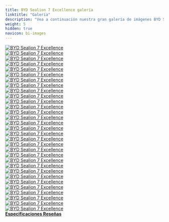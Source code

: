 ```yaml
---
title: BYD Sealion 7 Excellence galería
linktitle: "Galería"
description: "Vea a continuación nuestra gran galería de imágenes BYD Sealion 7 Excellence. Haga clic en las imágenes para ver las versiones de alta resolución."
weight: 5
hidden: true
navicon: bi-images
---
```

<!-- markdownlint-disable MD033 -->
<div class="row" id ="my-gallery">
	<div class="pswp-grid-item col-6 col-md-4">
		<a href="https://media.evkx.net/multimedia/models/byd/sealion_7/sealion_7_excellence/details_1.jpg"
data-pswp-src="https://media.evkx.net/multimedia/models/byd/sealion_7/sealion_7_excellence/details_1.jpg"
data-pswp-width="3000"
data-pswp-height="2064" 
target="_blank">
			<img src="https://media.evkx.net/multimedia/models/byd/sealion_7/sealion_7_excellence/details_1_xst.jpg" alt="BYD Sealion 7 Excellence" class="img-fluid " />
		</a>
	</div>
	<div class="pswp-grid-item col-6 col-md-4">
		<a href="https://media.evkx.net/multimedia/models/byd/sealion_7/sealion_7_excellence/details_2.jpg"
data-pswp-src="https://media.evkx.net/multimedia/models/byd/sealion_7/sealion_7_excellence/details_2.jpg"
data-pswp-width="3000"
data-pswp-height="2001" 
target="_blank">
			<img src="https://media.evkx.net/multimedia/models/byd/sealion_7/sealion_7_excellence/details_2_xst.jpg" alt="BYD Sealion 7 Excellence" class="img-fluid " />
		</a>
	</div>
	<div class="pswp-grid-item col-6 col-md-4">
		<a href="https://media.evkx.net/multimedia/models/byd/sealion_7/sealion_7_excellence/details_3.jpg"
data-pswp-src="https://media.evkx.net/multimedia/models/byd/sealion_7/sealion_7_excellence/details_3.jpg"
data-pswp-width="3000"
data-pswp-height="2001" 
target="_blank">
			<img src="https://media.evkx.net/multimedia/models/byd/sealion_7/sealion_7_excellence/details_3_xst.jpg" alt="BYD Sealion 7 Excellence" class="img-fluid " />
		</a>
	</div>
	<div class="pswp-grid-item col-6 col-md-4">
		<a href="https://media.evkx.net/multimedia/models/byd/sealion_7/sealion_7_excellence/exterior_1.jpg"
data-pswp-src="https://media.evkx.net/multimedia/models/byd/sealion_7/sealion_7_excellence/exterior_1.jpg"
data-pswp-width="3000"
data-pswp-height="1726" 
target="_blank">
			<img src="https://media.evkx.net/multimedia/models/byd/sealion_7/sealion_7_excellence/exterior_1_xst.jpg" alt="BYD Sealion 7 Excellence" class="img-fluid " />
		</a>
	</div>
	<div class="pswp-grid-item col-6 col-md-4">
		<a href="https://media.evkx.net/multimedia/models/byd/sealion_7/sealion_7_excellence/exterior_2.jpg"
data-pswp-src="https://media.evkx.net/multimedia/models/byd/sealion_7/sealion_7_excellence/exterior_2.jpg"
data-pswp-width="3000"
data-pswp-height="1687" 
target="_blank">
			<img src="https://media.evkx.net/multimedia/models/byd/sealion_7/sealion_7_excellence/exterior_2_xst.jpg" alt="BYD Sealion 7 Excellence" class="img-fluid " />
		</a>
	</div>
	<div class="pswp-grid-item col-6 col-md-4">
		<a href="https://media.evkx.net/multimedia/models/byd/sealion_7/sealion_7_excellence/exterior_3.jpg"
data-pswp-src="https://media.evkx.net/multimedia/models/byd/sealion_7/sealion_7_excellence/exterior_3.jpg"
data-pswp-width="3000"
data-pswp-height="1687" 
target="_blank">
			<img src="https://media.evkx.net/multimedia/models/byd/sealion_7/sealion_7_excellence/exterior_3_xst.jpg" alt="BYD Sealion 7 Excellence" class="img-fluid " />
		</a>
	</div>
	<div class="pswp-grid-item col-6 col-md-4">
		<a href="https://media.evkx.net/multimedia/models/byd/sealion_7/sealion_7_excellence/exterior_4.jpg"
data-pswp-src="https://media.evkx.net/multimedia/models/byd/sealion_7/sealion_7_excellence/exterior_4.jpg"
data-pswp-width="3000"
data-pswp-height="1687" 
target="_blank">
			<img src="https://media.evkx.net/multimedia/models/byd/sealion_7/sealion_7_excellence/exterior_4_xst.jpg" alt="BYD Sealion 7 Excellence" class="img-fluid " />
		</a>
	</div>
	<div class="pswp-grid-item col-6 col-md-4">
		<a href="https://media.evkx.net/multimedia/models/byd/sealion_7/sealion_7_excellence/exterior_5.jpg"
data-pswp-src="https://media.evkx.net/multimedia/models/byd/sealion_7/sealion_7_excellence/exterior_5.jpg"
data-pswp-width="3000"
data-pswp-height="2001" 
target="_blank">
			<img src="https://media.evkx.net/multimedia/models/byd/sealion_7/sealion_7_excellence/exterior_5_xst.jpg" alt="BYD Sealion 7 Excellence" class="img-fluid " />
		</a>
	</div>
	<div class="pswp-grid-item col-6 col-md-4">
		<a href="https://media.evkx.net/multimedia/models/byd/sealion_7/sealion_7_excellence/exterior_6.jpg"
data-pswp-src="https://media.evkx.net/multimedia/models/byd/sealion_7/sealion_7_excellence/exterior_6.jpg"
data-pswp-width="3000"
data-pswp-height="2001" 
target="_blank">
			<img src="https://media.evkx.net/multimedia/models/byd/sealion_7/sealion_7_excellence/exterior_6_xst.jpg" alt="BYD Sealion 7 Excellence" class="img-fluid " />
		</a>
	</div>
	<div class="pswp-grid-item col-6 col-md-4">
		<a href="https://media.evkx.net/multimedia/models/byd/sealion_7/sealion_7_excellence/exterior_7.jpg"
data-pswp-src="https://media.evkx.net/multimedia/models/byd/sealion_7/sealion_7_excellence/exterior_7.jpg"
data-pswp-width="3000"
data-pswp-height="2001" 
target="_blank">
			<img src="https://media.evkx.net/multimedia/models/byd/sealion_7/sealion_7_excellence/exterior_7_xst.jpg" alt="BYD Sealion 7 Excellence" class="img-fluid " />
		</a>
	</div>
	<div class="pswp-grid-item col-6 col-md-4">
		<a href="https://media.evkx.net/multimedia/models/byd/sealion_7/sealion_7_excellence/exterior_8.jpg"
data-pswp-src="https://media.evkx.net/multimedia/models/byd/sealion_7/sealion_7_excellence/exterior_8.jpg"
data-pswp-width="3000"
data-pswp-height="2001" 
target="_blank">
			<img src="https://media.evkx.net/multimedia/models/byd/sealion_7/sealion_7_excellence/exterior_8_xst.jpg" alt="BYD Sealion 7 Excellence" class="img-fluid " />
		</a>
	</div>
	<div class="pswp-grid-item col-6 col-md-4">
		<a href="https://media.evkx.net/multimedia/models/byd/sealion_7/sealion_7_excellence/exterior_9.jpg"
data-pswp-src="https://media.evkx.net/multimedia/models/byd/sealion_7/sealion_7_excellence/exterior_9.jpg"
data-pswp-width="3000"
data-pswp-height="2001" 
target="_blank">
			<img src="https://media.evkx.net/multimedia/models/byd/sealion_7/sealion_7_excellence/exterior_9_xst.jpg" alt="BYD Sealion 7 Excellence" class="img-fluid " />
		</a>
	</div>
	<div class="pswp-grid-item col-6 col-md-4">
		<a href="https://media.evkx.net/multimedia/models/byd/sealion_7/sealion_7_excellence/frontseats_1.jpg"
data-pswp-src="https://media.evkx.net/multimedia/models/byd/sealion_7/sealion_7_excellence/frontseats_1.jpg"
data-pswp-width="3000"
data-pswp-height="1789" 
target="_blank">
			<img src="https://media.evkx.net/multimedia/models/byd/sealion_7/sealion_7_excellence/frontseats_1_xst.jpg" alt="BYD Sealion 7 Excellence" class="img-fluid " />
		</a>
	</div>
	<div class="pswp-grid-item col-6 col-md-4">
		<a href="https://media.evkx.net/multimedia/models/byd/sealion_7/sealion_7_excellence/frontseats_2.jpg"
data-pswp-src="https://media.evkx.net/multimedia/models/byd/sealion_7/sealion_7_excellence/frontseats_2.jpg"
data-pswp-width="3000"
data-pswp-height="2001" 
target="_blank">
			<img src="https://media.evkx.net/multimedia/models/byd/sealion_7/sealion_7_excellence/frontseats_2_xst.jpg" alt="BYD Sealion 7 Excellence" class="img-fluid " />
		</a>
	</div>
	<div class="pswp-grid-item col-6 col-md-4">
		<a href="https://media.evkx.net/multimedia/models/byd/sealion_7/sealion_7_excellence/frontseats_3.jpg"
data-pswp-src="https://media.evkx.net/multimedia/models/byd/sealion_7/sealion_7_excellence/frontseats_3.jpg"
data-pswp-width="3000"
data-pswp-height="2001" 
target="_blank">
			<img src="https://media.evkx.net/multimedia/models/byd/sealion_7/sealion_7_excellence/frontseats_3_xst.jpg" alt="BYD Sealion 7 Excellence" class="img-fluid " />
		</a>
	</div>
	<div class="pswp-grid-item col-6 col-md-4">
		<a href="https://media.evkx.net/multimedia/models/byd/sealion_7/sealion_7_excellence/headlights_1.jpg"
data-pswp-src="https://media.evkx.net/multimedia/models/byd/sealion_7/sealion_7_excellence/headlights_1.jpg"
data-pswp-width="3000"
data-pswp-height="1854" 
target="_blank">
			<img src="https://media.evkx.net/multimedia/models/byd/sealion_7/sealion_7_excellence/headlights_1_xst.jpg" alt="BYD Sealion 7 Excellence" class="img-fluid " />
		</a>
	</div>
	<div class="pswp-grid-item col-6 col-md-4">
		<a href="https://media.evkx.net/multimedia/models/byd/sealion_7/sealion_7_excellence/headlights_2.jpg"
data-pswp-src="https://media.evkx.net/multimedia/models/byd/sealion_7/sealion_7_excellence/headlights_2.jpg"
data-pswp-width="3000"
data-pswp-height="2001" 
target="_blank">
			<img src="https://media.evkx.net/multimedia/models/byd/sealion_7/sealion_7_excellence/headlights_2_xst.jpg" alt="BYD Sealion 7 Excellence" class="img-fluid " />
		</a>
	</div>
	<div class="pswp-grid-item col-6 col-md-4">
		<a href="https://media.evkx.net/multimedia/models/byd/sealion_7/sealion_7_excellence/interior_1.jpg"
data-pswp-src="https://media.evkx.net/multimedia/models/byd/sealion_7/sealion_7_excellence/interior_1.jpg"
data-pswp-width="3000"
data-pswp-height="2000" 
target="_blank">
			<img src="https://media.evkx.net/multimedia/models/byd/sealion_7/sealion_7_excellence/interior_1_xst.jpg" alt="BYD Sealion 7 Excellence" class="img-fluid " />
		</a>
	</div>
	<div class="pswp-grid-item col-6 col-md-4">
		<a href="https://media.evkx.net/multimedia/models/byd/sealion_7/sealion_7_excellence/interior_2.jpg"
data-pswp-src="https://media.evkx.net/multimedia/models/byd/sealion_7/sealion_7_excellence/interior_2.jpg"
data-pswp-width="3000"
data-pswp-height="2000" 
target="_blank">
			<img src="https://media.evkx.net/multimedia/models/byd/sealion_7/sealion_7_excellence/interior_2_xst.jpg" alt="BYD Sealion 7 Excellence" class="img-fluid " />
		</a>
	</div>
	<div class="pswp-grid-item col-6 col-md-4">
		<a href="https://media.evkx.net/multimedia/models/byd/sealion_7/sealion_7_excellence/interior_3.jpg"
data-pswp-src="https://media.evkx.net/multimedia/models/byd/sealion_7/sealion_7_excellence/interior_3.jpg"
data-pswp-width="3000"
data-pswp-height="2001" 
target="_blank">
			<img src="https://media.evkx.net/multimedia/models/byd/sealion_7/sealion_7_excellence/interior_3_xst.jpg" alt="BYD Sealion 7 Excellence" class="img-fluid " />
		</a>
	</div>
	<div class="pswp-grid-item col-6 col-md-4">
		<a href="https://media.evkx.net/multimedia/models/byd/sealion_7/sealion_7_excellence/interior_4.jpg"
data-pswp-src="https://media.evkx.net/multimedia/models/byd/sealion_7/sealion_7_excellence/interior_4.jpg"
data-pswp-width="3000"
data-pswp-height="2001" 
target="_blank">
			<img src="https://media.evkx.net/multimedia/models/byd/sealion_7/sealion_7_excellence/interior_4_xst.jpg" alt="BYD Sealion 7 Excellence" class="img-fluid " />
		</a>
	</div>
	<div class="pswp-grid-item col-6 col-md-4">
		<a href="https://media.evkx.net/multimedia/models/byd/sealion_7/sealion_7_excellence/main_1.jpg"
data-pswp-src="https://media.evkx.net/multimedia/models/byd/sealion_7/sealion_7_excellence/main_1.jpg"
data-pswp-width="3000"
data-pswp-height="1687" 
target="_blank">
			<img src="https://media.evkx.net/multimedia/models/byd/sealion_7/sealion_7_excellence/main_1_xst.jpg" alt="BYD Sealion 7 Excellence" class="img-fluid " />
		</a>
	</div>
	<div class="pswp-grid-item col-6 col-md-4">
		<a href="https://media.evkx.net/multimedia/models/byd/sealion_7/sealion_7_excellence/rearlights_1.jpg"
data-pswp-src="https://media.evkx.net/multimedia/models/byd/sealion_7/sealion_7_excellence/rearlights_1.jpg"
data-pswp-width="3000"
data-pswp-height="1620" 
target="_blank">
			<img src="https://media.evkx.net/multimedia/models/byd/sealion_7/sealion_7_excellence/rearlights_1_xst.jpg" alt="BYD Sealion 7 Excellence" class="img-fluid " />
		</a>
	</div>
	<div class="pswp-grid-item col-6 col-md-4">
		<a href="https://media.evkx.net/multimedia/models/byd/sealion_7/sealion_7_excellence/screens_1.jpg"
data-pswp-src="https://media.evkx.net/multimedia/models/byd/sealion_7/sealion_7_excellence/screens_1.jpg"
data-pswp-width="3000"
data-pswp-height="1785" 
target="_blank">
			<img src="https://media.evkx.net/multimedia/models/byd/sealion_7/sealion_7_excellence/screens_1_xst.jpg" alt="BYD Sealion 7 Excellence" class="img-fluid " />
		</a>
	</div>
	<div class="pswp-grid-item col-6 col-md-4">
		<a href="https://media.evkx.net/multimedia/models/byd/sealion_7/sealion_7_excellence/screens_2.jpg"
data-pswp-src="https://media.evkx.net/multimedia/models/byd/sealion_7/sealion_7_excellence/screens_2.jpg"
data-pswp-width="3000"
data-pswp-height="2001" 
target="_blank">
			<img src="https://media.evkx.net/multimedia/models/byd/sealion_7/sealion_7_excellence/screens_2_xst.jpg" alt="BYD Sealion 7 Excellence" class="img-fluid " />
		</a>
	</div>
	<div class="pswp-grid-item col-6 col-md-4">
		<a href="https://media.evkx.net/multimedia/models/byd/sealion_7/sealion_7_excellence/secondrowseats_1.jpg"
data-pswp-src="https://media.evkx.net/multimedia/models/byd/sealion_7/sealion_7_excellence/secondrowseats_1.jpg"
data-pswp-width="3000"
data-pswp-height="2001" 
target="_blank">
			<img src="https://media.evkx.net/multimedia/models/byd/sealion_7/sealion_7_excellence/secondrowseats_1_xst.jpg" alt="BYD Sealion 7 Excellence" class="img-fluid " />
		</a>
	</div>
	<div class="pswp-grid-item col-6 col-md-4">
		<a href="https://media.evkx.net/multimedia/models/byd/sealion_7/sealion_7_excellence/speakers_1.jpg"
data-pswp-src="https://media.evkx.net/multimedia/models/byd/sealion_7/sealion_7_excellence/speakers_1.jpg"
data-pswp-width="3000"
data-pswp-height="2001" 
target="_blank">
			<img src="https://media.evkx.net/multimedia/models/byd/sealion_7/sealion_7_excellence/speakers_1_xst.jpg" alt="BYD Sealion 7 Excellence" class="img-fluid " />
		</a>
	</div>
	<div class="pswp-grid-item col-6 col-md-4">
		<a href="https://media.evkx.net/multimedia/models/byd/sealion_7/sealion_7_excellence/trunk_1.jpg"
data-pswp-src="https://media.evkx.net/multimedia/models/byd/sealion_7/sealion_7_excellence/trunk_1.jpg"
data-pswp-width="3000"
data-pswp-height="1877" 
target="_blank">
			<img src="https://media.evkx.net/multimedia/models/byd/sealion_7/sealion_7_excellence/trunk_1_xst.jpg" alt="BYD Sealion 7 Excellence" class="img-fluid " />
		</a>
	</div>
	<div class="pswp-grid-item col-6 col-md-4">
		<a href="https://media.evkx.net/multimedia/models/byd/sealion_7/sealion_7_excellence/trunk_2.jpg"
data-pswp-src="https://media.evkx.net/multimedia/models/byd/sealion_7/sealion_7_excellence/trunk_2.jpg"
data-pswp-width="3000"
data-pswp-height="2000" 
target="_blank">
			<img src="https://media.evkx.net/multimedia/models/byd/sealion_7/sealion_7_excellence/trunk_2_xst.jpg" alt="BYD Sealion 7 Excellence" class="img-fluid " />
		</a>
	</div>
	<div class="pswp-grid-item col-6 col-md-4">
		<a href="https://media.evkx.net/multimedia/models/byd/sealion_7/sealion_7_excellence/wheels_1.jpg"
data-pswp-src="https://media.evkx.net/multimedia/models/byd/sealion_7/sealion_7_excellence/wheels_1.jpg"
data-pswp-width="3000"
data-pswp-height="2000" 
target="_blank">
			<img src="https://media.evkx.net/multimedia/models/byd/sealion_7/sealion_7_excellence/wheels_1_xst.jpg" alt="BYD Sealion 7 Excellence" class="img-fluid " />
		</a>
	</div>
	<div class="pswp-grid-item col-6 col-md-4">
		<a href="https://media.evkx.net/multimedia/models/byd/sealion_7/sealion_7_excellence/wheels_2.jpg"
data-pswp-src="https://media.evkx.net/multimedia/models/byd/sealion_7/sealion_7_excellence/wheels_2.jpg"
data-pswp-width="3000"
data-pswp-height="2001" 
target="_blank">
			<img src="https://media.evkx.net/multimedia/models/byd/sealion_7/sealion_7_excellence/wheels_2_xst.jpg" alt="BYD Sealion 7 Excellence" class="img-fluid " />
		</a>
	</div>
</div>
<script type="module">
  import PhotoSwipeLightbox from '/js/photoswipe-lightbox.esm.js';
    const lightbox = new PhotoSwipeLightbox({
       gallery: '#my-gallery',
        children: 'a',
        pswpModule: () => import('/js/photoswipe.esm.js')
    });
lightbox.init();
</script>
<div class="mt-3 mb-3">
<a href="../specifications/" class="text-decoration-none text-black">
<strong><i class="bi-arrow-left"></i> Especificaciones </strong>
</a>
<a href="../reviews/" class="text-decoration-none text-black float-end">
<strong>Reseñas <i class="bi-arrow-right"></i></strong>
</a>
</div>
